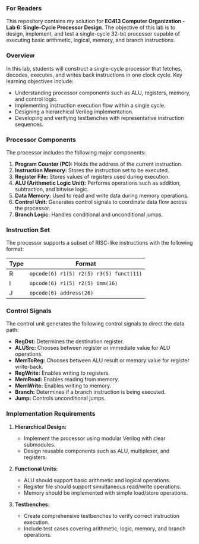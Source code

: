 ### For Readers

This repository contains my solution for **EC413 Computer Organization - Lab 6: Single-Cycle Processor Design**. The objective of this lab is to design, implement, and test a single-cycle 32-bit processor capable of executing basic arithmetic, logical, memory, and branch instructions.


### Overview

In this lab, students will construct a single-cycle processor that fetches, decodes, executes, and writes back instructions in one clock cycle. Key learning objectives include:
- Understanding processor components such as ALU, registers, memory, and control logic.
- Implementing instruction execution flow within a single cycle.
- Designing a hierarchical Verilog implementation.
- Developing and verifying testbenches with representative instruction sequences.


### Processor Components

The processor includes the following major components:

1. **Program Counter (PC):** Holds the address of the current instruction.
2. **Instruction Memory:** Stores the instruction set to be executed.
3. **Register File:** Stores values of registers used during execution.
4. **ALU (Arithmetic Logic Unit):** Performs operations such as addition, subtraction, and bitwise logic.
5. **Data Memory:** Used to read and write data during memory operations.
6. **Control Unit:** Generates control signals to coordinate data flow across the processor.
7. **Branch Logic:** Handles conditional and unconditional jumps.


### Instruction Set

The processor supports a subset of RISC-like instructions with the following format:

| Type | Format                 |
|------|------------------------|
| R    | `opcode(6) r1(5) r2(5) r3(5) funct(11)` |
| I    | `opcode(6) r1(5) r2(5) imm(16)` |
| J    | `opcode(6) address(26)` |


### Control Signals

The control unit generates the following control signals to direct the data path:

- **RegDst:** Determines the destination register.
- **ALUSrc:** Chooses between register or immediate value for ALU operations.
- **MemToReg:** Chooses between ALU result or memory value for register write-back.
- **RegWrite:** Enables writing to registers.
- **MemRead:** Enables reading from memory.
- **MemWrite:** Enables writing to memory.
- **Branch:** Determines if a branch instruction is being executed.
- **Jump:** Controls unconditional jumps.


### Implementation Requirements

1. **Hierarchical Design:** 
   - Implement the processor using modular Verilog with clear submodules.
   - Design reusable components such as ALU, multiplexer, and registers.

2. **Functional Units:**
   - ALU should support basic arithmetic and logical operations.
   - Register file should support simultaneous read/write operations.
   - Memory should be implemented with simple load/store operations.

3. **Testbenches:**
   - Create comprehensive testbenches to verify correct instruction execution.
   - Include test cases covering arithmetic, logic, memory, and branch operations.
